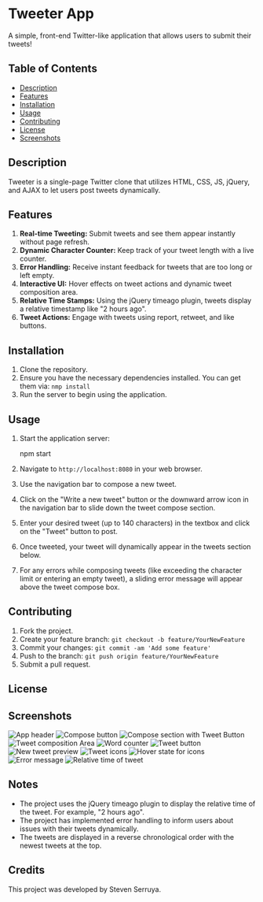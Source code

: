 # Tweeter App

A simple, front-end Twitter-like application that allows users to submit their tweets!

## Table of Contents
- [Description](#description)
- [Features](#features)
- [Installation](#installation)
- [Usage](#usage)
- [Contributing](#contributing)
- [License](#license)
- [Screenshots](#screenshots)

## Description
Tweeter is a single-page Twitter clone that utilizes HTML, CSS, JS, jQuery, and AJAX to let users post tweets dynamically.

## Features

1. **Real-time Tweeting:** Submit tweets and see them appear instantly without page refresh.
2. **Dynamic Character Counter:** Keep track of your tweet length with a live counter.
3. **Error Handling:** Receive instant feedback for tweets that are too long or left empty.
4. **Interactive UI:** Hover effects on tweet actions and dynamic tweet composition area.
5. **Relative Time Stamps:** Using the jQuery timeago plugin, tweets display a relative timestamp like "2 hours ago".
6. **Tweet Actions:** Engage with tweets using report, retweet, and like buttons.


## Installation
1. Clone the repository.
2. Ensure you have the necessary dependencies installed. You can get them via:
```nmp install```
3. Run the server to begin using the application.


## Usage

1. Start the application server:
    
    npm start
  

2. Navigate to `http://localhost:8080` in your web browser.

3. Use the navigation bar to compose a new tweet. 

4. Click on the "Write a new tweet" button or the downward arrow icon in the navigation bar to slide down the tweet compose section.

5. Enter your desired tweet (up to 140 characters) in the textbox and click on the "Tweet" button to post.

6. Once tweeted, your tweet will dynamically appear in the tweets section below.

7. For any errors while composing tweets (like exceeding the character limit or entering an empty tweet), a sliding error message will appear above the tweet compose box.

## Contributing

1. Fork the project.
2. Create your feature branch: `git checkout -b feature/YourNewFeature`
3. Commit your changes: `git commit -am 'Add some feature'`
4. Push to the branch: `git push origin feature/YourNewFeature`
5. Submit a pull request.


## License



## Screenshots
![App header](public/images/Header.png)
![Compose button](public/images/composeButton.png)
![Compose section with Tweet Button](public/images/headerwithNewTweet.png)
![Tweet composition Area](public/images/wrtingtweet.png)
![Word counter](public/images/counter.png)
![Tweet button](public/images/tweetButton.png)
![New tweet preview](public/images/newTweet.png)
![Tweet icons](public/images/iconswithoutHover.png)
![Hover state for icons](public/images/heartIconHover.png)
![Error message](public/images/errorMessage.png)
![Relative time of tweet](public/images/dateOfTweet.png)

## Notes

- The project uses the jQuery timeago plugin to display the relative time of the tweet. For example, "2 hours ago".
- The project has implemented error handling to inform users about issues with their tweets dynamically.
- The tweets are displayed in a reverse chronological order with the newest tweets at the top.

## Credits

This project was developed by Steven Serruya.